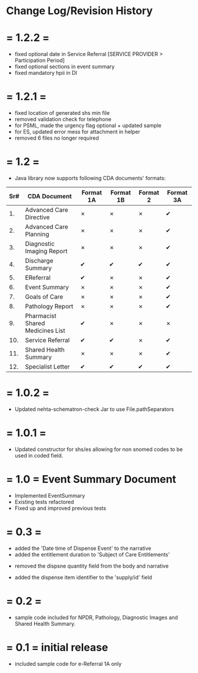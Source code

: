 # Change Log/Revision History

  = 1.2.2 = 
  =======
  + fixed optional date in Service Referral [SERVICE PROVIDER > Participation Period]
  + fixed optional sections in event summary
  + fixed mandatory hpii in DI

  = 1.2.1 = 
  =======
  + fixed location of generated shs min file
  + removed validation check for telephone
  + for PSML, made the urgency flag optional + updated sample
  + for ES, updated error mess for attachment in helper
  + removed 6 files no longer required

  = 1.2 = 
  =======
   + Java library now supports following CDA documents' formats: 
   
   Sr# | CDA Document | Format 1A | Format 1B | Format 2 | Format 3A
   ---| ------------ | --------- | --------- | -------- | ---------
   1. | Advanced Care Directive | &#10007; | &#10007; | &#10007; | &#10004;
   2. | Advanced Care Planning | &#10007; | &#10007; | &#10007; | &#10004;
   3. | Diagnostic Imaging Report | &#10007; | &#10007; | &#10007; | &#10004;
   4. | Discharge Summary | &#10004; | &#10004; | &#10004; | &#10004;
   5. | EReferral | &#10004; | &#10007; | &#10007; | &#10004;
   6. | Event Summary | &#10007; | &#10007; | &#10007; | &#10004;
   7. | Goals of Care | &#10007; | &#10007; | &#10007; | &#10004;
   8. | Pathology Report | &#10007; | &#10007; | &#10007; | &#10004;
   9. | Pharmacist Shared Medicines List | &#10004; | &#10007; | &#10007; | &#10007;
   10. | Service Referral | &#10004; | &#10004; | &#10007; | &#10004;
   11. | Shared Health Summary | &#10007; | &#10007; | &#10007; | &#10004;
   12. | Specialist Letter | &#10004; | &#10004; | &#10004; | &#10004;

  = 1.0.2 = 
  =======
  + Updated nehta-schematron-check Jar to use File.pathSeparators

  = 1.0.1 = 
  =======
  + Updated constructor for shs/es allowing for non snomed codes to be used in coded field.

  = 1.0 = Event Summary Document
  =======

  + Implemented EventSummary
  + Existing tests refactored
  + Fixed up and improved previous tests
  
  = 0.3 = 
  =======
  
  + added the 'Date time of Dispense Event' to the narrative
  + added the entitlement duration to 'Subject of Care Entitlements'
  - removed the dispsne quantity field from the body and narrative
  + added the dispense item identifier to the 'supply/id' field
  
  = 0.2 = 
  =======
  + sample code included for NPDR, Pathology, Diagnostic Images and Shared Health Summary.
  
  
  
  = 0.1 = initial release  
  =======
  + included sample code for e-Referral 1A only 


